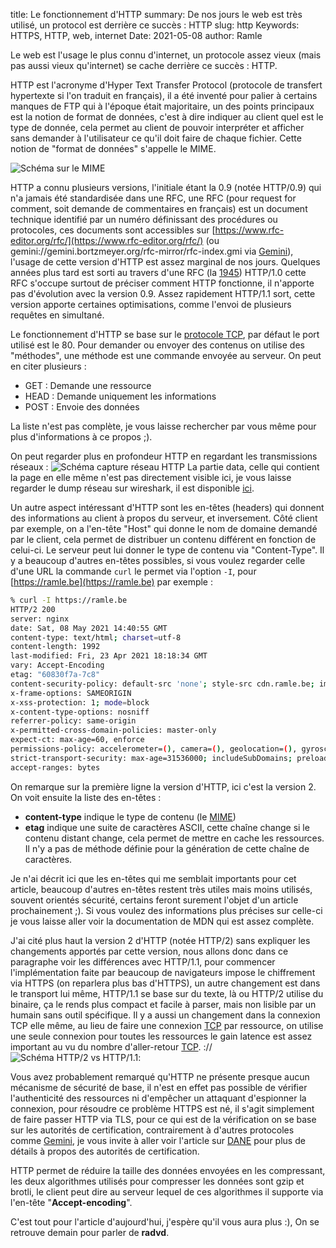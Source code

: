 title: Le fonctionnement d'HTTP
summary: De nos jours le web est très utilisé, un protocol est derrière ce succès : HTTP
slug: http
Keywords: HTTPS, HTTP, web, internet
Date: 2021-05-08
author: Ramle

Le web est l'usage le plus connu d'internet, un protocole assez vieux (mais pas aussi vieux qu'internet) se cache derrière ce succès : HTTP.

HTTP est l'acronyme d'Hyper Text Transfer Protocol (protocole de transfert hypertexte si l'on traduit en français), il a été inventé pour palier à certains manques de FTP qui à l'époque était majoritaire, un des points principaux est la notion de format de données, c'est à dire indiquer au client quel est le type de donnée, cela permet au client de pouvoir interpréter et afficher sans demander à l'utilisateur ce qu'il doit faire de chaque fichier. Cette notion de "format de données" s'appelle le MIME.

![Schéma sur le MIME](/static/img/http/mime.png)

HTTP a connu plusieurs versions, l'initiale étant la 0.9 (notée HTTP/0.9) qui n'a jamais été standardisée dans une RFC, une RFC (pour request for comment, soit demande de commentaires en français) est un document technique identifié par un numéro définissant des procédures ou protocoles, ces documents sont accessibles sur [https://www.rfc-editor.org/rfc/](https://www.rfc-editor.org/rfc/) (ou gemini://gemini.bortzmeyer.org/rfc-mirror/rfc-index.gmi via [Gemini](https://blog.eban.bzh/today-i-learned/gemini.html)), l'usage de cette version d'HTTP est assez marginal de nos jours. Quelques années plus tard est sorti au travers d'une RFC (la [1945](https://www.rfc-editor.org/rfc/rfc1945.html)) HTTP/1.0 cette RFC s'occupe surtout de préciser comment HTTP fonctionne, il n'apporte pas d'évolution avec la version 0.9. Assez rapidement HTTP/1.1 sort, cette version apporte certaines optimisations, comme l'envoi de plusieurs requêtes en simultané.

Le fonctionnement d'HTTP se base sur le [protocole TCP](https://blog.eban.bzh/today-i-learned/tcp.html), par défaut le port utilisé est le 80. Pour demander ou envoyer des contenus on utilise des "méthodes", une méthode est une commande envoyée au serveur. On peut en citer plusieurs :

- GET : Demande une ressource
- HEAD : Demande uniquement les informations
- POST : Envoie des données

La liste n'est pas complète, je vous laisse rechercher par vous même pour plus d'informations à ce propos ;).

On peut regarder plus en profondeur HTTP en regardant les transmissions réseaux :
![Schéma capture réseau HTTP](/static/img/http/capture_http.png)
La partie data, celle qui contient la page en elle même n'est pas directement visible ici, je vous laisse regarder le dump réseau sur wireshark, il est disponible [ici](/static/misc/http.pcap).


Un autre aspect intéressant d'HTTP sont les en-têtes (headers) qui donnent des informations au client à propos du serveur, et inversement. Côté client par exemple, on a l'en-tête "Host" qui donne le nom de domaine demandé par le client, cela permet de distribuer un contenu différent en fonction de celui-ci. Le serveur peut lui donner le type de contenu via "Content-Type". Il y a beaucoup d'autres en-têtes possibles, si vous voulez regarder celle d'une URL la commande `curl` le permet via l'option `-I`, pour [https://ramle.be](https://ramle.be) par exemple :

```bash
% curl -I https://ramle.be
HTTP/2 200 
server: nginx
date: Sat, 08 May 2021 14:40:55 GMT
content-type: text/html; charset=utf-8
content-length: 1992
last-modified: Fri, 23 Apr 2021 18:18:34 GMT
vary: Accept-Encoding
etag: "60830f7a-7c8"
content-security-policy: default-src 'none'; style-src cdn.ramle.be; img-src cdn.ramle.be
x-frame-options: SAMEORIGIN
x-xss-protection: 1; mode=block
x-content-type-options: nosniff
referrer-policy: same-origin
x-permitted-cross-domain-policies: master-only
expect-ct: max-age=60, enforce
permissions-policy: accelerometer=(), camera=(), geolocation=(), gyroscope=(), magnetometer=(), microphone=(), payment=(), usb=()
strict-transport-security: max-age=31536000; includeSubDomains; preload
accept-ranges: bytes
```

On remarque sur la première ligne la version d'HTTP, ici c'est la version 2. On voit ensuite la liste des en-têtes :

- **content-type** indique le type de contenu (le [MIME](https://developer.mozilla.org/en-US/docs/Web/HTTP/Basics_of_HTTP/MIME_types))
- **etag** indique une suite de caractères ASCII, cette chaîne change si le contenu distant change, cela permet de mettre en cache les ressources. Il n'y a pas de méthode définie pour la génération de cette chaîne de caractères.

Je n'ai décrit ici que les en-têtes qui me semblait importants pour cet article, beaucoup d'autres en-têtes restent très utiles mais moins utilisés, souvent orientés sécurité, certains feront surement l'objet d'un article prochainement ;). Si vous voulez des informations plus précises sur celle-ci je vous laisse aller voir la documentation de MDN qui est assez complète.

J'ai cité plus haut la version 2 d'HTTP (notée HTTP/2) sans expliquer les changements apportés par cette version, nous allons donc dans ce paragraphe voir les différences avec HTTP/1.1, pour commencer l'implémentation faite par beaucoup de navigateurs impose le chiffrement via HTTPS (on reparlera plus bas d'HTTPS), un autre changement est dans le transport lui même, HTTP/1.1 se base sur du texte, là ou HTTP/2 utilise du binaire, ça le rends plus compact et facile à parser, mais non lisible par un humain sans outil spécifique. Il y a aussi un changement dans la connexion TCP elle même, au lieu de faire une connexion [TCP](https://blog.eban.bzh/today-i-learned/tcp.html) par ressource, on utilise une seule connexion pour toutes les ressources le gain latence est assez important au vu du nombre d'aller-retour [TCP](https://blog.eban.bzh/today-i-learned/tcp.html).
://
![Schéma HTTP/2 vs HTTP/1.1](/static/img/http/http2.png):

Vous avez probablement remarqué qu'HTTP ne présente presque aucun mécanisme de sécurité de base, il n'est en effet pas possible de vérifier l'authenticité des ressources ni d'empêcher un attaquant d'espionner la connexion, pour résoudre ce problème HTTPS est né, il s'agit simplement de faire passer HTTP via TLS, pour ce qui est de la vérification on se base sur les autorités de certification, contrairement à d'autres protocoles comme [Gemini](https://blog.eban.bzh/today-i-learned/gemini.html), je vous invite à aller voir l'article sur [DANE](https://blog.eban.bzh/today-i-learned/dane.html) pour plus de détails à propos des autorités de certification. 

HTTP permet de réduire la taille des données envoyées en les compressant, les deux algorithmes utilisés pour compresser les données sont gzip et brotli, le client peut dire au serveur lequel de ces algorithmes il supporte via l'en-tête "**Accept-encoding**".

C'est tout pour l'article d'aujourd'hui, j'espère qu'il vous aura plus :), On se retrouve demain pour parler de **radvd**.
